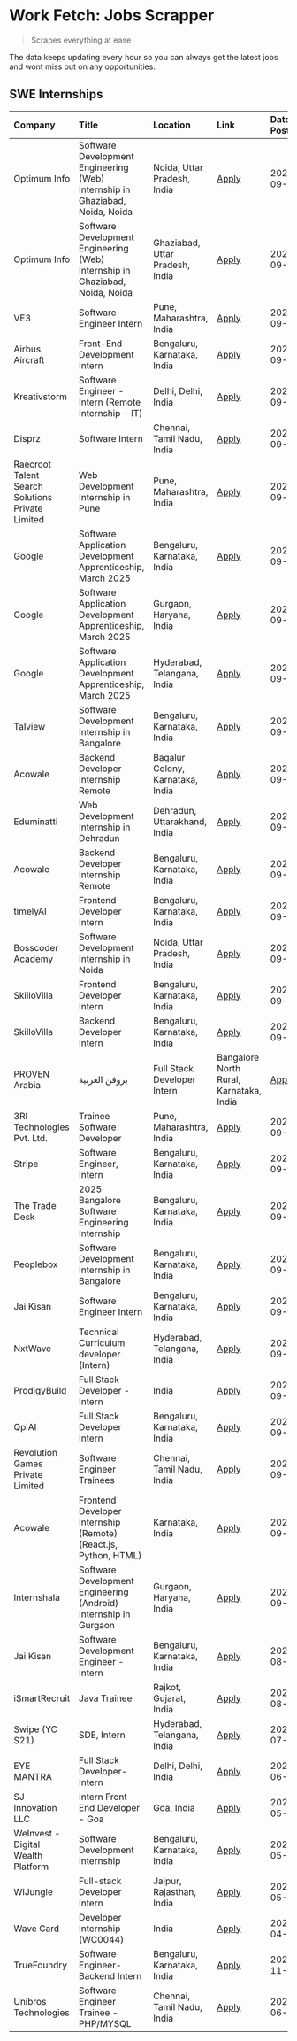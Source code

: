 # Work Fetch: Jobs Scrapper
> Scrapes everything at ease

The data keeps updating every hour so you can always get the latest jobs and wont miss out on any opportunities.

## SWE Internships
<!--START_SECTION:workfetch-->
| Company                                          | Title                                                                        | Location                                | Link                                                                                                                                                                                                                                                                                    | Date Posted   |
|:-------------------------------------------------|:-----------------------------------------------------------------------------|:----------------------------------------|:----------------------------------------------------------------------------------------------------------------------------------------------------------------------------------------------------------------------------------------------------------------------------------------|:--------------|
| Optimum Info                                     | Software Development Engineering (Web) Internship in Ghaziabad, Noida, Noida | Noida, Uttar Pradesh, India             | [Apply](https://in.linkedin.com/jobs/view/software-development-engineering-web-internship-in-ghaziabad-noida-noida-at-optimum-info-4037042231?position=7&pageNum=0&refId=wf7%2FTNNgJP%2B%2FBste%2Fq8GKg%3D%3D&trackingId=VS5k6jbbRPC9UuUuWIWyZg%3D%3D)                                  | 2024-09-27    |
| Optimum Info                                     | Software Development Engineering (Web) Internship in Ghaziabad, Noida, Noida | Ghaziabad, Uttar Pradesh, India         | [Apply](https://in.linkedin.com/jobs/view/software-development-engineering-web-internship-in-ghaziabad-noida-noida-at-optimum-info-4037041629?position=8&pageNum=0&refId=wf7%2FTNNgJP%2B%2FBste%2Fq8GKg%3D%3D&trackingId=7CkBsWJSXsd%2Bgdfxkgk8Lg%3D%3D)                                | 2024-09-27    |
| VE3                                              | Software Engineer Intern                                                     | Pune, Maharashtra, India                | [Apply](https://in.linkedin.com/jobs/view/software-engineer-intern-at-ve3-4035258572?position=28&pageNum=0&refId=wf7%2FTNNgJP%2B%2FBste%2Fq8GKg%3D%3D&trackingId=%2FTih8TxvuZmR1ARfV3RS%2Bw%3D%3D)                                                                                      | 2024-09-27    |
| Airbus Aircraft                                  | Front-End Development Intern                                                 | Bengaluru, Karnataka, India             | [Apply](https://in.linkedin.com/jobs/view/front-end-development-intern-at-airbus-aircraft-4034179043?position=30&pageNum=0&refId=wf7%2FTNNgJP%2B%2FBste%2Fq8GKg%3D%3D&trackingId=pRGMOfHIYw2%2F8Hre3l%2FM7w%3D%3D)                                                                      | 2024-09-26    |
| Kreativstorm                                     | Software Engineer - Intern (Remote Internship - IT)                          | Delhi, Delhi, India                     | [Apply](https://in.linkedin.com/jobs/view/software-engineer-intern-remote-internship-it-at-kreativstorm-4035942071?position=31&pageNum=0&refId=wf7%2FTNNgJP%2B%2FBste%2Fq8GKg%3D%3D&trackingId=ahqpQ41Fli1ICZmOpSHx5g%3D%3D)                                                            | 2024-09-26    |
| Disprz                                           | Software Intern                                                              | Chennai, Tamil Nadu, India              | [Apply](https://in.linkedin.com/jobs/view/software-intern-at-disprz-4034165337?position=35&pageNum=0&refId=wf7%2FTNNgJP%2B%2FBste%2Fq8GKg%3D%3D&trackingId=9vSvQ7jL31Li1uJiKnwu%2Fw%3D%3D)                                                                                              | 2024-09-26    |
| Raecroot Talent Search Solutions Private Limited | Web Development Internship in Pune                                           | Pune, Maharashtra, India                | [Apply](https://in.linkedin.com/jobs/view/web-development-internship-in-pune-at-raecroot-talent-search-solutions-private-limited-4034584677?position=59&pageNum=0&refId=wf7%2FTNNgJP%2B%2FBste%2Fq8GKg%3D%3D&trackingId=CtabiaUj3ob3gSAaw2mb2w%3D%3D)                                   | 2024-09-26    |
| Google                                           | Software Application Development Apprenticeship, March 2025                  | Bengaluru, Karnataka, India             | [Apply](https://in.linkedin.com/jobs/view/software-application-development-apprenticeship-march-2025-at-google-4032957527?position=2&pageNum=0&refId=wf7%2FTNNgJP%2B%2FBste%2Fq8GKg%3D%3D&trackingId=CLMqZELZU%2BZTx3aLA9%2F%2ByA%3D%3D)                                                | 2024-09-24    |
| Google                                           | Software Application Development Apprenticeship, March 2025                  | Gurgaon, Haryana, India                 | [Apply](https://in.linkedin.com/jobs/view/software-application-development-apprenticeship-march-2025-at-google-4032958554?position=3&pageNum=0&refId=wf7%2FTNNgJP%2B%2FBste%2Fq8GKg%3D%3D&trackingId=T7NzWoXuWaZcsI3zEmRycg%3D%3D)                                                      | 2024-09-24    |
| Google                                           | Software Application Development Apprenticeship, March 2025                  | Hyderabad, Telangana, India             | [Apply](https://in.linkedin.com/jobs/view/software-application-development-apprenticeship-march-2025-at-google-4032957528?position=4&pageNum=0&refId=wf7%2FTNNgJP%2B%2FBste%2Fq8GKg%3D%3D&trackingId=YAn3IxyfUHR%2FEsNskQM4%2FQ%3D%3D)                                                  | 2024-09-24    |
| Talview                                          | Software Development Internship in Bangalore                                 | Bengaluru, Karnataka, India             | [Apply](https://in.linkedin.com/jobs/view/software-development-internship-in-bangalore-at-talview-4033703077?position=13&pageNum=0&refId=wf7%2FTNNgJP%2B%2FBste%2Fq8GKg%3D%3D&trackingId=TmYTTDluQH9XLyA%2BIw1Y4A%3D%3D)                                                                | 2024-09-23    |
| Acowale                                          | Backend Developer Internship Remote                                          | Bagalur Colony, Karnataka, India        | [Apply](https://in.linkedin.com/jobs/view/backend-developer-internship-remote-at-acowale-4030088707?position=21&pageNum=0&refId=wf7%2FTNNgJP%2B%2FBste%2Fq8GKg%3D%3D&trackingId=5u8esHbV1UdAg1Tm%2B5g3Fg%3D%3D)                                                                         | 2024-09-21    |
| Eduminatti                                       | Web Development Internship in Dehradun                                       | Dehradun, Uttarakhand, India            | [Apply](https://in.linkedin.com/jobs/view/web-development-internship-in-dehradun-at-eduminatti-4032105381?position=29&pageNum=0&refId=wf7%2FTNNgJP%2B%2FBste%2Fq8GKg%3D%3D&trackingId=OhHdrz2nID9tuXt4K6JI0w%3D%3D)                                                                     | 2024-09-21    |
| Acowale                                          | Backend Developer Internship Remote                                          | Bengaluru, Karnataka, India             | [Apply](https://in.linkedin.com/jobs/view/backend-developer-internship-remote-at-acowale-4030975489?position=15&pageNum=0&refId=wf7%2FTNNgJP%2B%2FBste%2Fq8GKg%3D%3D&trackingId=n4LEhJkNI4CNqZxO9ZulNA%3D%3D)                                                                           | 2024-09-20    |
| timelyAI                                         | Frontend Developer Intern                                                    | Bengaluru, Karnataka, India             | [Apply](https://in.linkedin.com/jobs/view/frontend-developer-intern-at-timelyai-4030925040?position=19&pageNum=0&refId=wf7%2FTNNgJP%2B%2FBste%2Fq8GKg%3D%3D&trackingId=LhDfK7o8Yp%2FsOFTV39T5zw%3D%3D)                                                                                  | 2024-09-20    |
| Bosscoder Academy                                | Software Development Internship in Noida                                     | Noida, Uttar Pradesh, India             | [Apply](https://in.linkedin.com/jobs/view/software-development-internship-in-noida-at-bosscoder-academy-4031161323?position=22&pageNum=0&refId=wf7%2FTNNgJP%2B%2FBste%2Fq8GKg%3D%3D&trackingId=s5AmKF6kO%2FvmhBn3A423rw%3D%3D)                                                          | 2024-09-20    |
| SkilloVilla                                      | Frontend Developer Intern                                                    | Bengaluru, Karnataka, India             | [Apply](https://in.linkedin.com/jobs/view/frontend-developer-intern-at-skillovilla-4025873510?position=11&pageNum=0&refId=wf7%2FTNNgJP%2B%2FBste%2Fq8GKg%3D%3D&trackingId=uLx1lzXrFYPMbZ8P1RS31Q%3D%3D)                                                                                 | 2024-09-17    |
| SkilloVilla                                      | Backend Developer Intern                                                     | Bengaluru, Karnataka, India             | [Apply](https://in.linkedin.com/jobs/view/backend-developer-intern-at-skillovilla-4025860894?position=16&pageNum=0&refId=wf7%2FTNNgJP%2B%2FBste%2Fq8GKg%3D%3D&trackingId=PgFs%2BFtJTvzLlPCrJJwo1g%3D%3D)                                                                                | 2024-09-17    |
| PROVEN Arabia | بروفن العربية                    | Full Stack Developer Intern                                                  | Bangalore North Rural, Karnataka, India | [Apply](https://in.linkedin.com/jobs/view/full-stack-developer-intern-at-proven-arabia-%D8%A8%D8%B1%D9%88%D9%81%D9%86-%D8%A7%D9%84%D8%B9%D8%B1%D8%A8%D9%8A%D8%A9-4028862862?position=56&pageNum=0&refId=wf7%2FTNNgJP%2B%2FBste%2Fq8GKg%3D%3D&trackingId=AS1Q%2F8WO4YRFiKcOb8R03Q%3D%3D) | 2024-09-17    |
| 3RI Technologies Pvt. Ltd.                       | Trainee  Software Developer                                                  | Pune, Maharashtra, India                | [Apply](https://in.linkedin.com/jobs/view/trainee-software-developer-at-3ri-technologies-pvt-ltd-4026688364?position=32&pageNum=0&refId=wf7%2FTNNgJP%2B%2FBste%2Fq8GKg%3D%3D&trackingId=bVhTXpjnqFtFYaVOtLjvqg%3D%3D)                                                                   | 2024-09-15    |
| Stripe                                           | Software Engineer, Intern                                                    | Bengaluru, Karnataka, India             | [Apply](https://in.linkedin.com/jobs/view/software-engineer-intern-at-stripe-4008214242?position=5&pageNum=0&refId=wf7%2FTNNgJP%2B%2FBste%2Fq8GKg%3D%3D&trackingId=PCTQc1aQkbWP8lLY4993lw%3D%3D)                                                                                        | 2024-09-13    |
| The Trade Desk                                   | 2025 Bangalore Software Engineering Internship                               | Bengaluru, Karnataka, India             | [Apply](https://in.linkedin.com/jobs/view/2025-bangalore-software-engineering-internship-at-the-trade-desk-3987456531?position=17&pageNum=0&refId=wf7%2FTNNgJP%2B%2FBste%2Fq8GKg%3D%3D&trackingId=vhNhXvV2lY5O%2F%2ByCQhJRQg%3D%3D)                                                     | 2024-09-11    |
| Peoplebox                                        | Software Development Internship in Bangalore                                 | Bengaluru, Karnataka, India             | [Apply](https://in.linkedin.com/jobs/view/software-development-internship-in-bangalore-at-peoplebox-4022411601?position=18&pageNum=0&refId=wf7%2FTNNgJP%2B%2FBste%2Fq8GKg%3D%3D&trackingId=c0rnKUC%2BV5RDayekjJZrCQ%3D%3D)                                                              | 2024-09-10    |
| Jai Kisan                                        | Software Engineer Intern                                                     | Bengaluru, Karnataka, India             | [Apply](https://in.linkedin.com/jobs/view/software-engineer-intern-at-jai-kisan-4024075360?position=42&pageNum=0&refId=wf7%2FTNNgJP%2B%2FBste%2Fq8GKg%3D%3D&trackingId=Q0ccP44R0NeURv1EKjsn4g%3D%3D)                                                                                    | 2024-09-09    |
| NxtWave                                          | Technical Curriculum developer (Intern)                                      | Hyderabad, Telangana, India             | [Apply](https://in.linkedin.com/jobs/view/technical-curriculum-developer-intern-at-nxtwave-4020462207?position=45&pageNum=0&refId=wf7%2FTNNgJP%2B%2FBste%2Fq8GKg%3D%3D&trackingId=NP3sjJrGheuLHoCXWsmsiA%3D%3D)                                                                         | 2024-09-09    |
| ProdigyBuild                                     | Full Stack Developer - Intern                                                | India                                   | [Apply](https://in.linkedin.com/jobs/view/full-stack-developer-intern-at-prodigybuild-4019591942?position=52&pageNum=0&refId=wf7%2FTNNgJP%2B%2FBste%2Fq8GKg%3D%3D&trackingId=hJxdftw38PQjhvsJHpsFGg%3D%3D)                                                                              | 2024-09-08    |
| QpiAI                                            | Full Stack Developer Intern                                                  | Bengaluru, Karnataka, India             | [Apply](https://in.linkedin.com/jobs/view/full-stack-developer-intern-at-qpiai-4017395346?position=38&pageNum=0&refId=wf7%2FTNNgJP%2B%2FBste%2Fq8GKg%3D%3D&trackingId=KmWQb1khLzUPGFmnv7MW9A%3D%3D)                                                                                     | 2024-09-06    |
| Revolution Games Private Limited                 | Software Engineer Trainees                                                   | Chennai, Tamil Nadu, India              | [Apply](https://in.linkedin.com/jobs/view/software-engineer-trainees-at-revolution-games-private-limited-4015912927?position=33&pageNum=0&refId=wf7%2FTNNgJP%2B%2FBste%2Fq8GKg%3D%3D&trackingId=hKAhBfg77ntXgknZcuEH4Q%3D%3D)                                                           | 2024-09-02    |
| Acowale                                          | Frontend Developer Internship (Remote) (React.js, Python, HTML)              | Karnataka, India                        | [Apply](https://in.linkedin.com/jobs/view/frontend-developer-internship-remote-react-js-python-html-at-acowale-4014663920?position=6&pageNum=0&refId=wf7%2FTNNgJP%2B%2FBste%2Fq8GKg%3D%3D&trackingId=lrJ%2BQvZ3LRqA1jLD9PsGXg%3D%3D)                                                    | 2024-09-01    |
| Internshala                                      | Software Development Engineering (Android) Internship in Gurgaon             | Gurgaon, Haryana, India                 | [Apply](https://in.linkedin.com/jobs/view/software-development-engineering-android-internship-in-gurgaon-at-internshala-4015471580?position=24&pageNum=0&refId=wf7%2FTNNgJP%2B%2FBste%2Fq8GKg%3D%3D&trackingId=n5e73yQ5vM2Yhe3eeGgdpA%3D%3D)                                            | 2024-09-01    |
| Jai Kisan                                        | Software Development Engineer - Intern                                       | Bengaluru, Karnataka, India             | [Apply](https://in.linkedin.com/jobs/view/software-development-engineer-intern-at-jai-kisan-4027288169?position=34&pageNum=0&refId=wf7%2FTNNgJP%2B%2FBste%2Fq8GKg%3D%3D&trackingId=UUudUD%2BEjWlwQUMJ6cD%2FNg%3D%3D)                                                                    | 2024-08-22    |
| iSmartRecruit                                    | Java Trainee                                                                 | Rajkot, Gujarat, India                  | [Apply](https://in.linkedin.com/jobs/view/java-trainee-at-ismartrecruit-3992301825?position=36&pageNum=0&refId=wf7%2FTNNgJP%2B%2FBste%2Fq8GKg%3D%3D&trackingId=2vlnXwsD1bYiqIxwWHDFcQ%3D%3D)                                                                                            | 2024-08-06    |
| Swipe (YC S21)                                   | SDE, Intern                                                                  | Hyderabad, Telangana, India             | [Apply](https://in.linkedin.com/jobs/view/sde-intern-at-swipe-yc-s21-3980368092?position=43&pageNum=0&refId=wf7%2FTNNgJP%2B%2FBste%2Fq8GKg%3D%3D&trackingId=3ir0F10qKYA6xjjyIvuxvw%3D%3D)                                                                                               | 2024-07-22    |
| EYE MANTRA                                       | Full Stack Developer- Intern                                                 | Delhi, Delhi, India                     | [Apply](https://in.linkedin.com/jobs/view/full-stack-developer-intern-at-eye-mantra-3960988037?position=49&pageNum=0&refId=wf7%2FTNNgJP%2B%2FBste%2Fq8GKg%3D%3D&trackingId=LKVMTiP95YG%2BOga4OPOFlg%3D%3D)                                                                              | 2024-06-28    |
| SJ Innovation LLC                                | Intern Front End Developer - Goa                                             | Goa, India                              | [Apply](https://in.linkedin.com/jobs/view/intern-front-end-developer-goa-at-sj-innovation-llc-3931678611?position=25&pageNum=0&refId=wf7%2FTNNgJP%2B%2FBste%2Fq8GKg%3D%3D&trackingId=WZM2hIrqChYdw5EmDTNqXg%3D%3D)                                                                      | 2024-05-24    |
| WeInvest - Digital Wealth Platform               | Software Development Internship                                              | Bengaluru, Karnataka, India             | [Apply](https://in.linkedin.com/jobs/view/software-development-internship-at-weinvest-digital-wealth-platform-3912867225?position=12&pageNum=0&refId=wf7%2FTNNgJP%2B%2FBste%2Fq8GKg%3D%3D&trackingId=kzZnXQQEkwm3qaPy0R3n1A%3D%3D)                                                      | 2024-05-01    |
| WiJungle                                         | Full-stack Developer Intern                                                  | Jaipur, Rajasthan, India                | [Apply](https://in.linkedin.com/jobs/view/full-stack-developer-intern-at-wijungle-3912864543?position=40&pageNum=0&refId=wf7%2FTNNgJP%2B%2FBste%2Fq8GKg%3D%3D&trackingId=KXJ6FAP19EH49YOF30ZqIA%3D%3D)                                                                                  | 2024-05-01    |
| Wave Card                                        | Developer Internship (WC0044)                                                | India                                   | [Apply](https://in.linkedin.com/jobs/view/developer-internship-wc0044-at-wave-card-3900079966?position=48&pageNum=0&refId=wf7%2FTNNgJP%2B%2FBste%2Fq8GKg%3D%3D&trackingId=QXmydqDn0NWczVMiT%2FtoWA%3D%3D)                                                                               | 2024-04-15    |
| TrueFoundry                                      | Software Engineer-Backend Intern                                             | Bengaluru, Karnataka, India             | [Apply](https://in.linkedin.com/jobs/view/software-engineer-backend-intern-at-truefoundry-3779508170?position=47&pageNum=0&refId=wf7%2FTNNgJP%2B%2FBste%2Fq8GKg%3D%3D&trackingId=FWjL4ZXVfNRgMZ%2B9B3bRsA%3D%3D)                                                                        | 2023-11-10    |
| Unibros Technologies                             | Software Engineer Trainee - PHP/MYSQL                                        | Chennai, Tamil Nadu, India              | [Apply](https://in.linkedin.com/jobs/view/software-engineer-trainee-php-mysql-at-unibros-technologies-3656599241?position=41&pageNum=0&refId=wf7%2FTNNgJP%2B%2FBste%2Fq8GKg%3D%3D&trackingId=bDFhiYbQCHFpexQeZXD6lA%3D%3D)                                                              | 2023-06-12    |
<!--END_SECTION:workfetch-->
